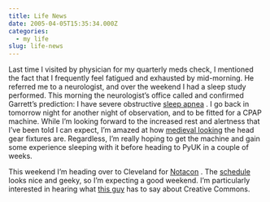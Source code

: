 ```yaml
---
title: Life News
date: 2005-04-05T15:35:34.000Z
categories:
  - my life
slug: life-news
---
```

Last time I visited by physician for my quarterly meds check, I mentioned the fact that I frequently feel fatigued and exhausted by mid-morning. He referred me to a neurologist, and over the weekend I had a sleep study performed. This morning the neurologist’s office called and confirmed Garrett’s prediction: I have severe obstructive [sleep apnea][1] . I go back in tomorrow night for another night of observation, and to be fitted for a <span class="caps">CPAP</span> machine. While I’m looking forward to the increased rest and alertness that I’ve been told I can expect, I’m amazed at how [medieval looking][2]  the head gear fixtures are. Regardless, I’m really hoping to get the machine and gain some experience sleeping with it before heading to PyUK in a couple of weeks.

This weekend I’m heading over to Cleveland for [Notacon][3] . The [schedule][4]  looks nice and geeky, so I’m expecting a good weekend. I’m particularly interested in hearing what [this guy][5]  has to say about Creative Commons.



 [1]: http://familydoctor.org/212.xml
 [2]: http://www.cpapman.com/masks.html
 [3]: http://notacon.org
 [4]: http://notacon.org/schedule.html
 [5]: http://www.notacon.org/speakers.html#bjorklund
